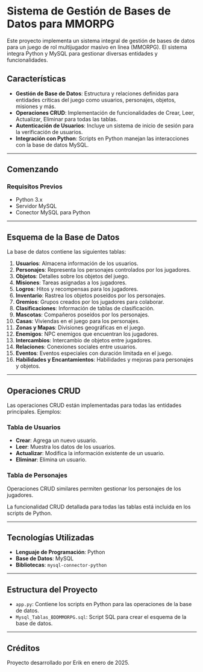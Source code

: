 # Sistema de Gestión de Bases de Datos para MMORPG

Este proyecto implementa un sistema integral de gestión de bases de datos para un juego de rol multijugador masivo en línea (MMORPG). El sistema integra Python y MySQL para gestionar diversas entidades y funcionalidades.

## Características

- **Gestión de Base de Datos**: Estructura y relaciones definidas para entidades críticas del juego como usuarios, personajes, objetos, misiones y más.
- **Operaciones CRUD**: Implementación de funcionalidades de Crear, Leer, Actualizar, Eliminar para todas las tablas.
- **Autenticación de Usuarios**: Incluye un sistema de inicio de sesión para la verificación de usuarios.
- **Integración con Python**: Scripts en Python manejan las interacciones con la base de datos MySQL.

---

## Comenzando

### Requisitos Previos

- Python 3.x
- Servidor MySQL
- Conector MySQL para Python


---

## Esquema de la Base de Datos

La base de datos contiene las siguientes tablas:

1. **Usuarios**: Almacena información de los usuarios.
2. **Personajes**: Representa los personajes controlados por los jugadores.
3. **Objetos**: Detalles sobre los objetos del juego.
4. **Misiones**: Tareas asignadas a los jugadores.
5. **Logros**: Hitos y recompensas para los jugadores.
6. **Inventario**: Rastrea los objetos poseídos por los personajes.
7. **Gremios**: Grupos creados por los jugadores para colaborar.
8. **Clasificaciones**: Información de tablas de clasificación.
9. **Mascotas**: Compañeros poseídos por los personajes.
10. **Casas**: Viviendas en el juego para los personajes.
11. **Zonas y Mapas**: Divisiones geográficas en el juego.
12. **Enemigos**: NPC enemigos que encuentran los jugadores.
13. **Intercambios**: Intercambio de objetos entre jugadores.
14. **Relaciones**: Conexiones sociales entre usuarios.
15. **Eventos**: Eventos especiales con duración limitada en el juego.
16. **Habilidades y Encantamientos**: Habilidades y mejoras para personajes y objetos.

---

## Operaciones CRUD

Las operaciones CRUD están implementadas para todas las entidades principales. Ejemplos:

### Tabla de Usuarios
- **Crear**: Agrega un nuevo usuario.
- **Leer**: Muestra los datos de los usuarios.
- **Actualizar**: Modifica la información existente de un usuario.
- **Eliminar**: Elimina un usuario.

### Tabla de Personajes
Operaciones CRUD similares permiten gestionar los personajes de los jugadores.

La funcionalidad CRUD detallada para todas las tablas está incluida en los scripts de Python.

---

## Tecnologías Utilizadas

- **Lenguaje de Programación**: Python
- **Base de Datos**: MySQL
- **Bibliotecas**: `mysql-connector-python`

---

## Estructura del Proyecto

- `app.py`: Contiene los scripts en Python para las operaciones de la base de datos.
- `Mysql_Tablas_BDDMMORPG.sql`: Script SQL para crear el esquema de la base de datos.

---




## Créditos
Proyecto desarrollado por Erik en enero de 2025.




